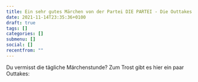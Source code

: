 ```yaml
---
title: Ein sehr gutes Märchen von der Partei DIE PARTEI - Die Outtakes
date: 2021-11-14T23:35:36+0100
draft: true
tags: []
categories: []
submenu: []
social: []
recentfrom: ""
---
```

Du vermisst die tägliche Märchenstunde? Zum Trost gibt es hier ein paar Outtakes:

